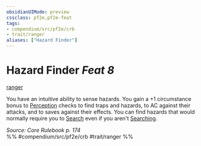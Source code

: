```yaml
---
obsidianUIMode: preview
cssclass: pf2e,pf2e-feat
tags:
- compendium/src/pf2e/crb
- trait/ranger
aliases: ["Hazard Finder"]
---
```

# Hazard Finder  *Feat 8*  
[ranger](/rules/traits/ranger.md)  


You have an intuitive ability to sense hazards. You gain a +1 circumstance bonus to [Perception](/compendium/skills.md#Perception) checks to find traps and hazards, to AC against their attacks, and to saves against their effects. You can find hazards that would normally require you to [Search](/rules/actions/search.md) even if you aren't [Searching](/rules/actions/search.md).

*Source: Core Rulebook p. 174*  
%% #compendium/src/pf2e/crb #trait/ranger %%